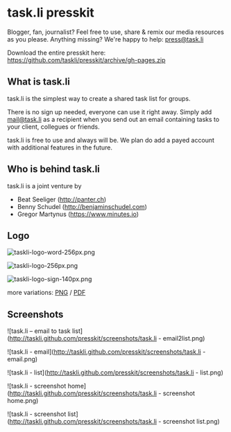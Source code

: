 task.li presskit
================

Blogger, fan, journalist? Feel free to use, share & remix 
our media resources as you please. Anything missing?
We're happy to help: press@task.li

Download the entire presskit here:
https://github.com/taskli/presskit/archive/gh-pages.zip


What is task.li
---------------

task.li is the simplest way to create a shared task list
for groups. 

There is no sign up needed, everyone can use it right away.
Simply add mail@task.li as a recipient when you send out
an email containing tasks to your client, collegues or friends.

task.li is free to use and always will be. We plan do add
a payed account with additional features in the future.


Who is behind task.li
---------------------

task.li is a joint venture by 

* Beat Seeliger (http://panter.ch)
* Benny Schudel (http://benjaminschudel.com)
* Gregor Martynus (https://www.minutes.io)


Logo
----

![taskli-logo-word-256px.png](http://taskli.github.com/presskit/logo/png/taskli-logo-word-256px.png)

![taskli-logo-256px.png](http://taskli.github.com/presskit/logo/png/taskli-logo-256px.png)

![taskli-logo-sign-140px.png](http://taskli.github.com/presskit/logo/png/taskli-logo-sign-140px.png)

more variations: [PNG](https://github.com/taskli/presskit/tree/gh-pages/logo/png) / [PDF](https://github.com/taskli/presskit/tree/gh-pages/logo/pdf)


Screenshots
-----------

![task.li – email to task list](http://taskli.github.com/presskit/screenshots/task.li - email2list.png)

![task.li - email](http://taskli.github.com/presskit/screenshots/task.li - email.png)

![task.li - list](http://taskli.github.com/presskit/screenshots/task.li - list.png)

![task.li - screenshot home](http://taskli.github.com/presskit/screenshots/task.li - screenshot home.png)

![task.li - screenshot list](http://taskli.github.com/presskit/screenshots/task.li - screenshot list.png)



